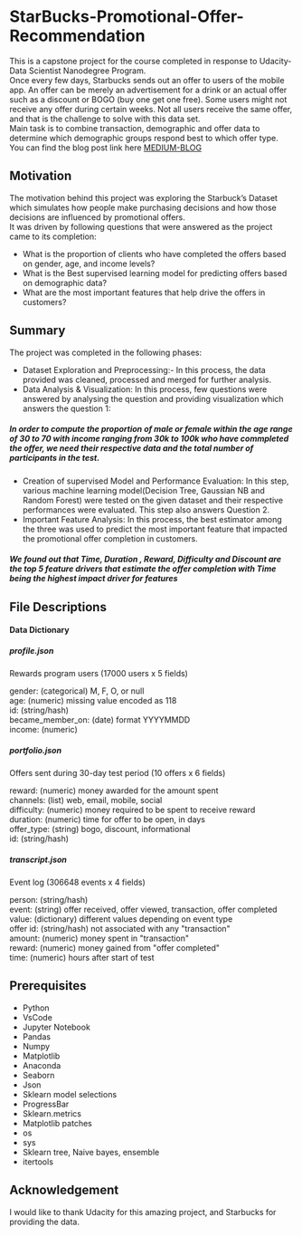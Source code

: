 # StarBucks-Promotional-Offer-Recommendation
This is a capstone project for the course completed in response to Udacity- Data Scientist Nanodegree Program.   
Once every few days, Starbucks sends out an offer to users of the mobile app. An offer can be merely an advertisement for a drink or an actual offer such as a discount or BOGO (buy one get one free). Some users might not receive any offer during certain weeks.
Not all users receive the same offer, and that is the challenge to solve with this data set.   
Main task is to combine transaction, demographic and offer data to determine which demographic groups respond best to which offer type.
You can find the blog post link here [MEDIUM-BLOG](https://nimishsoni.medium.com/promotional-offer-recommendation-engine-for-starbucks-coffee-48bc6d0a1988)


## Motivation
The motivation behind this project was exploring the Starbuck’s Dataset which simulates how people make purchasing decisions and how those decisions are influenced by promotional offers.   
It was driven by following questions that were answered as the project came to its completion:
* What is the proportion of clients who have completed the offers based on gender, age, and income levels?
* What is the Best supervised learning model for predicting offers based on demographic data?
* What are the most important features that help drive the offers in customers?

## Summary 
The project was completed in the following phases:
* Dataset Exploration and Preprocessing:- In this process, the data provided was cleaned, processed and merged for further analysis.
* Data Analysis &  Visualization: In this process, few questions were answered by analysing the question and  providing visualization which answers the question 1:     
##### In order to compute the proportion of male or female within the age range of 30 to 70 with income ranging from 30k to 100k who have commpleted the offer, we need their respective data and the total number of participants in the test.   
* Creation of supervised Model and Performance Evaluation: In this step, various machine learning model(Decision Tree, Gaussian NB and Random Forest) were tested on the given dataset and their respective performances were evaluated. This step also answers Question 2. 
* Important Feature Analysis: In this process, the best estimator among the three was used to predict the most important feature that impacted the promotional offer completion in customers.   
##### We found out that Time, Duration , Reward, Difficulty and Discount are the top 5 feature drivers that estimate the offer completion with Time being the highest impact driver for features

## File Descriptions
#### Data Dictionary
##### profile.json
Rewards program users (17000 users x 5 fields)

gender: (categorical) M, F, O, or null   
age: (numeric) missing value encoded as 118   
id: (string/hash)   
became_member_on: (date) format YYYYMMDD   
income: (numeric)      

##### portfolio.json
Offers sent during 30-day test period (10 offers x 6 fields)

reward: (numeric) money awarded for the amount spent   
channels: (list) web, email, mobile, social   
difficulty: (numeric) money required to be spent to receive reward   
duration: (numeric) time for offer to be open, in days   
offer_type: (string) bogo, discount, informational   
id: (string/hash)     
 
##### transcript.json
Event log (306648 events x 4 fields)

person: (string/hash)   
event: (string) offer received, offer viewed, transaction, offer completed   
value: (dictionary) different values depending on event type   
offer id: (string/hash) not associated with any "transaction"   
amount: (numeric) money spent in "transaction"   
reward: (numeric) money gained from "offer completed"   
time: (numeric) hours after start of test   

## Prerequisites
* Python
* VsCode
* Jupyter Notebook
* Pandas
* Numpy
* Matplotlib
* Anaconda
* Seaborn
* Json
* Sklearn model selections
* ProgressBar
* Sklearn.metrics 
* Matplotlib patches
* os
* sys
* Sklearn tree, Naive bayes, ensemble
* itertools


## Acknowledgement
I would like to thank Udacity for this amazing project, and Starbucks  for providing the data.
